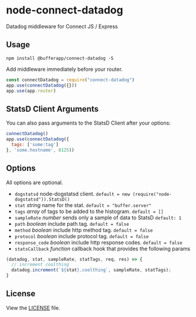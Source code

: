 # node-connect-datadog

Datadog middleware for Connect JS / Express


## Usage

```
npm install @bufferapp/connect-datadog -S
```

Add middleware immediately before your router.

```js
const connectDatadog = require("connect-datadog")
app.use(connectDatadog({}))
app.use(app.router)
```

## StatsD Client Arguments

You can also pass arguments to the StatsD Client after your options:

```js
connectDatadog()
app.use(connectDatadog({
  tags: ['some:tag']
}, 'some.hostname', 8125))
```

## Options

All options are optional.

* `dogstatsd` node-dogstatsd client. `default = new (require("node-dogstatsd")).StatsD()`
* `stat` *string* name for the stat. `default = "buffer.server"`
* `tags` *array* of tags to be added to the histogram. `default = []`
* `sampleRate` *number* sends only a sample of data to StatsD `default: 1`
* `path` *boolean* include path tag. `default = false`
* `method` *boolean* include http method tag. `default = false`
* `protocol` *boolean* include protocol tag. `default = false`
* `response_code` *boolean* include http response codes. `default = false`
* `statsCallback` *function* callback hook that provides the following params

```js
(datadog, stat, sampleRate, statTags, req, res) => {
  // increment coolthing
  datadog.increment(`${stat}.coolthing`, sampleRate, statTags);
}
```

## License

View the [LICENSE](https://github.com/AppPress/node-connect-datadog/blob/master/LICENSE) file.
